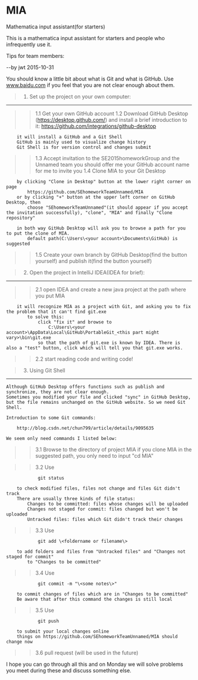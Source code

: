 # MIA
Mathematica input assistant(for starters)


This is a mathematica input assistant for starters and people who infrequently use it.



Tips for team members:

--by jwt 2015-10-31

You should know a little bit about what is Git and what is GitHub.
Use www.baidu.com if you feel that you are not clear enough about them.

>1. Set up the project on your own computer:
--------------------------------------------
>>1.1 Get your own GitHub account
>>1.2 Download GitHub Desktop (https://desktop.github.com/) and install
        a brief introduction to it: https://github.com/integrations/github-desktop
        
        it will install a GitHub and a Git Shell
        GitHub is mainly used to visualize change history
        Git Shell is for version control and changes submit
>>1.3 Accept invitation to the SE2015homeworkGroup and the Unnamed team
        you should offer me your GitHub account name for me to invite you
>>1.4 Clone MIA to your Git Desktop 
    
        by clicking "Clone in Desktop" button at the lower right corner on page 
            https://github.com/SEhomeworkTeamUnnamed/MIA
        or by clicking "+" button at the upper left corner on GitHub Desktop, then
            choose "SEhomeworkTeamUnnamed"(it should appear if you accept the invitation successfully), "clone", "MIA" and finally "Clone repository"
            
        in both way GitHub Desktop will ask you to browse a path for you to put the clone of MIA.
            default path(C:\Users\<your account>\Documents\GitHub) is suggested
            
>>1.5 Create your own branch by GitHub Desktop(find the button yourself) and publish it(find the button yourself)
    
    
>2. Open the project in IntelliJ IDEA(IDEA for brief):
-----------------------------------------------------
>>2.1 open IDEA and create a new java project at the path where you put MIA
    
        it will recognize MIA as a project with Git, and asking you to fix the problem that it can't find git.exe
            to solve this: 
                click "fix it" and browse to 
                    C:\Users\<your account>\AppData\Local\GitHub\PortableGit_<this part might vary>\bin\git.exe
                so that the path of git.exe is known by IDEA. There is also a "test" button, click which will tell you that git.exe works.
        
>>2.2 start reading code and writing code!
    
>3. Using Git Shell
------------------

    Although GitHub Desktop offers functions such as publish and synchronize, they are not clear enough. 
    Sometimes you modified your file and clicked "sync" in GitHub Desktop, but the file remains unchanged on the GitHub website. So we need Git Shell.
    
    Introduction to some Git commands:
    
        http://blog.csdn.net/chun799/article/details/9095635
        
    We seem only need commands I listed below:
    
>>3.1 Browse to the directory of project MIA
        if you clone MIA in the suggested path, you only need to input "cd MIA"
        
>>3.2 Use 
    
                git status
                
        to check modified files, files not change and files Git didn't track
        There are usually three kinds of file status:
            Changes to be committed: files whose changes will be uploaded
            Changes not staged for commit: files changed but won't be uploaded
            Untracked files: files which Git didn't track their changes
            
>>3.3 Use 
    
                git add \<foldername or filename\>
                
        to add folders and files from "Untracked files" and "Changes not staged for commit"
            to "Changes to be committed"
            
>>3.4 Use 
    
                git commit -m "\<some notes\>"
                
        to commit changes of files which are in "Changes to be committed"
        Be aware that after this command the changes is still local
        
>>3.5 Use
    
                git push
                
        to submit your local changes online
        things on https://github.com/SEhomeworkTeamUnnamed/MIA should change now
        
>>3.6 pull request
        (will be used in the future)
        
        
I hope you can go through all this and on Monday we will solve problems you meet during these and discuss something else.
    

